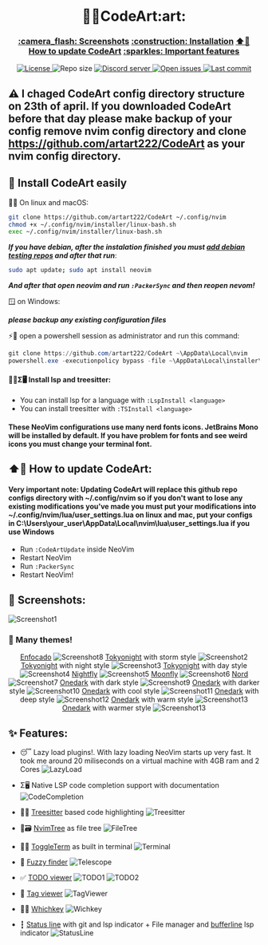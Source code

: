 <h1 align="center">👨‍💻CodeArt:art:</h1>

<h3 align="center">
  <a href="#screenshots">:camera_flash: Screenshots</a>
  <a href="#installation">:construction: Installation</a>
  <a href="#update">⬆️📅 How to update CodeArt</a>
  <a href="#features">:sparkles: Important features</a>
</h3>

<div align="center">
  <a href="https://github.com/artart222/CodeArt/blob/main/LICENSE">
    <img src="https://img.shields.io/github/license/artart222/CodeArt?color=important&style=flat-square" alt="License">
  </a>

  <img src="https://img.shields.io/github/repo-size/artart222/CodeArt?style=flat-square" alt="Repo size">

  <a href="https://discord.gg/mhy9aK9Qzp">
    <img src="https://img.shields.io/badge/Discord-server-blue?style=flat-square" alt="Discord server">
  </a>

  <a href="https://github.com/artart222/CodeArt/issues">
    <img src="https://img.shields.io/github/issues/artart222/CodeArt?color=ff0000&style=flat-square" alt="Open issues">
  </a>

  <a href="https://github.com/artart222/CodeArt/pulse">
    <img src="https://img.shields.io/github/last-commit/artart222/CodeArt?color=blueviolet&style=flat-square" alt="Last commit">
  </a>
</div>

## :warning: I chaged CodeArt config directory structure on 23th of april. If you downloaded CodeArt before that day please make backup of your config remove nvim config directory and clone https://github.com/artart222/CodeArt as your nvim config directory.

<a id="installation"></a>

## :construction: Install CodeArt easily

🐧🍎 On linux and macOS:

```bash
git clone https://github.com/artart222/CodeArt ~/.config/nvim
chmod +x ~/.config/nvim/installer/linux-bash.sh
exec ~/.config/nvim/installer/linux-bash.sh
```

**_If you have debian, after the instalation finished you must [add debian testing repos](https://serverfault.com/a/550856) and after that run_**:

```bash
sudo apt update; sudo apt install neovim
```

**_And after that open neovim and run `:PackerSync` and then reopen nevom!_**

🪟 on Windows:

**_please backup any existing configuration files_**

⚡🐚 open a powershell session as administrator and run this command:

```powershell
git clone https://github.com/artart222/CodeArt ~\AppData\Local\nvim
powershell.exe -executionpolicy bypass -file ~\AppData\Local\installer\windows.ps1
```

#### 🌲💺Σ🖥️ Install lsp and treesitter:

- You can install lsp for a language with `:LspInstall <language>`
- You can install treesitter with `:TSInstall <language>`

#### These NeoVim configurations use many nerd fonts icons. JetBrains Mono will be installed by default. If you have problem for fonts and see weird icons you must change your terminal font.

<a id="update"></a>

## ⬆️📅 How to update CodeArt:

#### Very important note: Updating CodeArt will replace this github repo configs directory with ~/.config/nvim so if you don't want to lose any existing modifications you've made you must put your modifications into ~/.config/nvim/lua/user_settings.lua on linux and mac, put your configs in C:\Users\your_user\AppData\Local\nvim\lua\user_settings.lua if you use Windows

- Run `:CodeArtUpdate` inside NeoVim
- Restart NeoVim
- Run `:PackerSync`
- Restart NeoVim!

<a id="screenshots"></a>

## :camera_flash: Screenshots:

![Screenshot1](/utils/media/Screenshot1.png "Screenshots1")

### :art: Many themes!

<div align="center">

[Enfocado](https://github.com/wuelnerdotexe/vim-enfocado)
![Screenshot8](/utils/media/Screenshot8.png "Screenshots8")
[Tokyonight](https://github.com/folke/tokyonight.nvim) with storm style
![Screenshot2](/utils/media/Screenshot2.png "Screenshots2")
[Tokyonight](https://github.com/folke/tokyonight.nvim) with night style
![Screenshot3](/utils/media/Screenshot3.png "Screenshots3")
[Tokyonight](https://github.com/folke/tokyonight.nvim) with day style
![Screenshot4](/utils/media/Screenshot4.png "Screenshots4")
[Nightfly](https://github.com/bluz71/vim-nightfly-guicolors)
![Screenshot5](/utils/media/Screenshot5.png "Screenshots5")
[Moonfly](https://github.com/bluz71/vim-moonfly-colors)
![Screenshot6](/utils/media/Screenshot6.png "Screenshots6")
[Nord](https://github.com/shaunsingh/nord.nvim)
![Screenshot7](/utils/media/Screenshot7.png "Screenshots7")
[Onedark](https://github.com/navarasu/onedark.nvim) with dark style
![Screenshot9](/utils/media/Screenshot9.png "Screenshots9")
[Onedark](https://github.com/navarasu/onedark.nvim) with darker style
![Screenshot10](/utils/media/Screenshot10.png "Screenshots10")
[Onedark](https://github.com/navarasu/onedark.nvim) with cool style
![Screenshot11](/utils/media/Screenshot11.png "Screenshots11")
[Onedark](https://github.com/navarasu/onedark.nvim) with deep style
![Screenshot12](/utils/media/Screenshot12.png "Screenshots12")
[Onedark](https://github.com/navarasu/onedark.nvim) with warm style
![Screenshot13](/utils/media/Screenshot13.png "Screenshots13")
[Onedark](https://github.com/navarasu/onedark.nvim) with warmer style
![Screenshot13](/utils/media/Screenshot14.png "Screenshots14")

</div>

<a id="features"></a>

## :sparkles: Features:

- 😴 Lazy load plugins!. With lazy loading NeoVim starts up very fast. It took me around 20 miliseconds on a virtual machine with 4GB ram and 2 Cores
  ![LazyLoad](/utils/media/LazyLoad.png "LazyLoad")

- Σ🖥️ Native LSP code completion support with documentation
  ![CodeCompletion](/utils/media/CodeCompletion.png "CodeCompletion")

- 🌲💺 [Treesitter](https://github.com/nvim-treesitter/nvim-treesitter) based code highlighting
  ![Treesitter](/utils/media/Treesitter.png "Treesitter")

- 🌳:card_file_box: [NvimTree](https://github.com/kyazdani42/nvim-tree.lua) as file tree
  ![FileTree](/utils/media/FileTree.png "FileTree")

- 🚏🚌 [ToggleTerm](https://github.com/akinsho/toggleterm.nvim) as built in terminal
  ![Terminal](/utils/media/Terminal.png "Terminal")

- 🔭 [Fuzzy finder](https://github.com/nvim-telescope/telescope.nvim)
  ![Telescope](/utils/media/Telescope.png "Telescope")

- :white_check_mark: [TODO viewer](https://github.com/folke/todo-comments.nvim)
  ![TODO1](/utils/media/TODO.png "TODO")
  ![TODO2](/utils/media/TODO2.png "TODO2")

- :bookmark: [Tag viewer](https://github.com/liuchengxu/vista.vim#commands)
  ![TagViewer](/utils/media/TagViewer.png "TagViewer")

- 🤔🔑 [Whichkey](https://github.com/folke/which-key.nvim)
  ![Wichkey](/utils/media/Wichkey.png "Wichkey")

- ┇ [Status line](https://github.com/nvim-lualine/lualine.nvim) with git and lsp indicator + File manager and [bufferline](https://github.com/akinsho/nvim-bufferline.lua) lsp indicator
  ![StatusLine](/utils/media/StatusLine.png "StatusLine")
